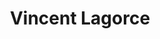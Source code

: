 ---
layout: page
title: Vincent Lagorce
description: Vincent Lagorce - Senior Software Engineer
permalink: /en
lang: en_US
lcl: en
name: Vincent Lagorce
job-title: Senior Software Engineer
---
